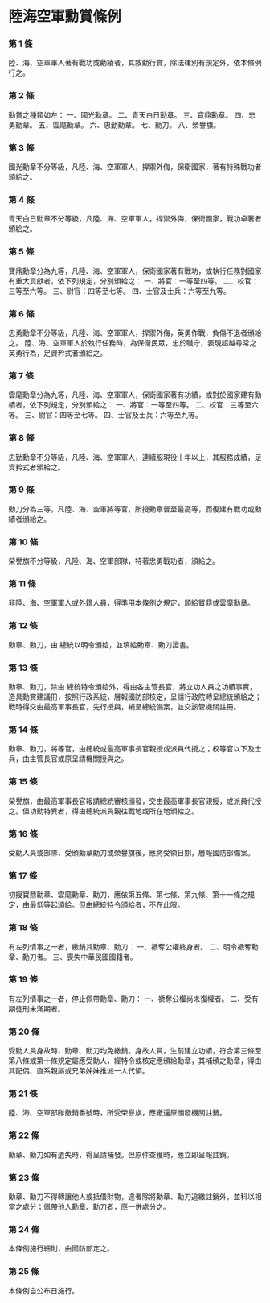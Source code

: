 # 陸海空軍勳賞條例

### 第 1 條

陸、海、空軍軍人著有戰功或勳績者，其敘勳行賞，除法律別有規定外，依本條例行之。

### 第 2 條

勳賞之種類如左：
一、國光勳章。
二、青天白日勳章。
三、寶鼎勳章。
四、忠勇勳章。
五、雲麾勳章。
六、忠勤勳章。
七、勳刀。
八、榮譽旗。

### 第 3 條

國光勳章不分等級，凡陸、海、空軍軍人，捍禦外侮，保衛國家，著有特殊戰功者頒給之。

### 第 4 條

青天白日勳章不分等級，凡陸、海、空軍軍人，捍禦外侮，保衛國家，戰功卓著者頒給之。

### 第 5 條

寶鼎勳章分為九等，凡陸、海、空軍軍人，保衛國家著有戰功，或執行任務對國家有重大貢獻者，依下列規定，分別頒給之：
一、將官：一等至四等。
二、校官：三等至六等。
三、尉官：四等至七等。
四、士官及士兵：六等至九等。


### 第 6 條

忠勇勳章不分等級，凡陸、海、空軍軍人，捍禦外侮，英勇作戰，負傷不退者頒給之。
陸、海、空軍軍人於執行任務時，為保衛民眾，忠於職守，表現超越尋常之英勇行為，足資矜式者頒給之。

### 第 7 條

雲麾勳章分為九等，凡陸、海、空軍軍人，保衛國家著有功績，或對於國家建有勳績者，依下列規定，分別頒給之：
一、將官：一等至四等。
二、校官：三等至六等。
三、尉官：四等至七等。
四、士官及士兵：六等至九等。


### 第 8 條

忠勤勳章不分等級，凡陸、海、空軍軍人，連續服現役十年以上，其服務成績，足資矜式者頒給之。

### 第 9 條

勳刀分為三等。凡陸、海、空軍將等官，所授勳章晉至最高等，而復建有戰功或勳績者頒給之。

### 第 10 條

榮譽旗不分等級，凡陸、海、空軍部隊，特著忠勇戰功者，頒給之。

### 第 11 條

非陸、海、空軍軍人或外籍人員，得準用本條例之規定，頒給寶鼎或雲麾勳章。


### 第 12 條

勳章、勳刀，由  總統以明令頒給，並填給勳章、勳刀證書。

### 第 13 條

勳章、勳刀，除由  總統特令頒給外，得由各主管長官，將立功人員之功績事實，造具勳賞建議冊，按照行政系統，層報國防部核定，呈請行政院轉呈總統頒給之；戰時得交由最高軍事長官，先行授與，補呈總統備案，並交該管機關註冊。

### 第 14 條

勳章、勳刀，將等官，由總統或最高軍事長官親授或派員代授之；校等官以下及士兵，由主管長官或原呈請機關授與之。

### 第 15 條

榮譽旗，由最高軍事長官報請總統審核頒發，交由最高軍事長官親授，或派員代授之。但功勳特異者，得由總統派員親往戰地或所在地頒給之。

### 第 16 條

受勳人員或部隊，受頒勳章勳刀或榮譽旗後，應將受領日期，層報國防部備案。

### 第 17 條

初授寶鼎勳章、雲麾勳章、勳刀，應依第五條、第七條、第九條、第十一條之規定，由最低等起頒給。但由總統特令頒給者，不在此限。

### 第 18 條

有左列情事之一者，繳銷其勳章、勳刀：
一、褫奪公權終身者。
二、明令褫奪勳章、勳刀者。
三、喪失中華民國國籍者。

### 第 19 條

有左列情事之一者，停止佩帶勳章、勳刀：
一、褫奪公權尚未復權者。
二、受有期徒刑未滿期者。

### 第 20 條

受勳人員身故時，勳章、勳刀均免繳銷。身故人員，生前建立功績，符合第三條至第八條或第十條規定屬應受勳人，經特令或核定應頒給勳章，其補頒之勳章，得由其配偶、直系親屬或兄弟姊妹推派一人代領。


### 第 21 條

陸、海、空軍部隊撤銷番號時，所受榮譽旗，應繳還原頒發機關註銷。

### 第 22 條

勳章、勳刀如有遺失時，得呈請補發。但原件查獲時，應立即呈報註銷。

### 第 23 條

勳章、勳刀不得轉讓他人或抵借財物，違者除將勳章、勳刀追繳註銷外，並科以相當之處分；佩帶他人勳章、勳刀者，應一併處分之。

### 第 24 條

本條例施行細則，由國防部定之。

### 第 25 條

本條例自公布日施行。
